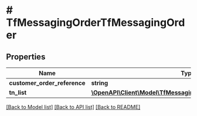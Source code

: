 # # TfMessagingOrderTfMessagingOrder

## Properties

Name | Type | Description | Notes
------------ | ------------- | ------------- | -------------
**customer_order_reference** | **string** |  | [optional]
**tn_list** | [**\OpenAPI\Client\Model\TfMessagingOrderTfMessagingOrderTnList**](TfMessagingOrderTfMessagingOrderTnList.md) |  | [optional]

[[Back to Model list]](../../README.md#models) [[Back to API list]](../../README.md#endpoints) [[Back to README]](../../README.md)
